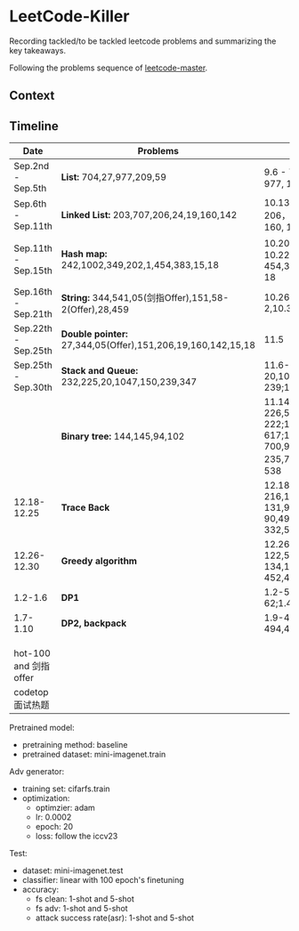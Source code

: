 # LeetCode-Killer
Recording tackled/to be tackled leetcode problems and summarizing the key takeaways.



Following the problems sequence of [leetcode-master](https://github.com/youngyangyang04/leetcode-master). 



## Context







## Timeline

| Date                  | Problems                                                     | Done                                                         |
| --------------------- | ------------------------------------------------------------ | ------------------------------------------------------------ |
| Sep.2nd - Sep.5th     | **List:** 704,27,977,209,59                                  | 9.6 - 704，9.7 - 27, 9.11 - 977, 10.12-209,59                |
| Sep.6th - Sep.11th    | **Linked List:** 203,707,206,24,19,160,142                   | 10.13-203,10.15-707 206，10.16-24,10.17-19，160, 10.18-142   |
| Sep.11th - Sep.15th   | **Hash map:** 242,1002,349,202,1,454,383,15,18               | 10.20-242，10.21-1002，10.22-349,202,1,10.23-454,383,10.24-15,10.25-18 |
| Sep.16th - Sep.21th   | **String:** 344,541,05(剑指Offer),151,58-2(Offer),28,459     | 10.26-344,541,05,58-2,10.31-28,11.1-459                      |
| Sep.22th - Sep.25th   | **Double pointer:** 27,344,05(Offer),151,206,19,160,142,15,18 | 11.5                                                         |
| Sep.25th - Sep.30th   | **Stack and Queue:** 232,225,20,1047,150,239,347             | 11.6-232,11.8-225,11.9-20,1047,150; 11.10-239;11.11-347;     |
|                       | **Binary tree:** 144,145,94,102                              | 11.14-102,11.15-226,589,101,111,11.16-222;11.18-110;12.11-617;12.12-700,98,530,501,236;12.17-235,701,450，669，108，538 |
| 12.18-12.25           | **Trace Back**                                               | 12.18-77;12.19-216,12.20-17,39,40;12.21-131,93,78;12.22-90,491,46,47;12.25-332,51,37 |
| 12.26-12.30           | **Greedy algorithm**                                         | 12.26-455,376,53;12.27-122,55,45,1005;12.28-134,135,860,406;1.1-452,435,763,56,738,968 |
| 1.2-1.6               | **DP1**                                                      | 1.2-509,70,746;1.3-62;1.4-63;1.5-343;1.6-96                  |
| 1.7-1.10              | **DP2, backpack**                                            | 1.9-416;1.11-1049;1.13-494,474;11.14-518                     |
|                       |                                                              |                                                              |
|                       |                                                              |                                                              |
|                       |                                                              |                                                              |
| hot-100 and 剑指offer |                                                              |                                                              |
| codetop面试热题       |                                                              |                                                              |







Pretrained model:

- pretraining method: baseline
- pretrained dataset: mini-imagenet.train

Adv generator:

- training set: cifarfs.train
- optimization:
  - optimzier: adam
  - lr: 0.0002
  - epoch: 20
  - loss: follow the iccv23

Test:

- dataset: mini-imagenet.test
- classifier: linear with 100 epoch's finetuning
- accuracy:
  - fs clean: 1-shot and 5-shot
  - fs adv: 1-shot and 5-shot
  - attack success rate(asr): 1-shot and 5-shot

